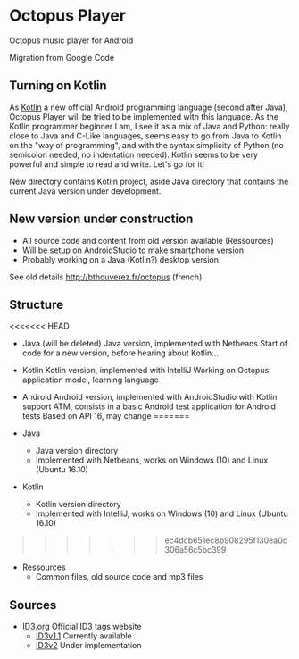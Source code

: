 # Octopus Player
Octopus music player for Android

Migration from Google Code


## Turning on Kotlin
As [Kotlin]( https://kotlinlang.org/ ) a new official Android programming language (second after Java), Octopus Player will be tried to be implemented with this language.
As the Kotlin programmer beginner I am, I see it as a mix of Java and Python: 
really close to Java and C-Like languages, seems easy to go from Java to Kotlin on the "way of programming", and with the syntax simplicity of Python (no semicolon needed, no indentation needed).
Kotlin seems to be very powerful and simple to read and write. Let's go for it!

New directory contains Kotlin project, aside Java directory that contains the current Java version under development.



## New version under construction
* All source code and content from old version available (Ressources)
* Will be setup on AndroidStudio to make smartphone version
* Probably working on a Java (Kotlin?) desktop version

See old details http://bthouverez.fr/octopus (french)

## Structure

<<<<<<< HEAD
* Java (will be deleted)
  Java version, implemented with Netbeans
  Start of code for a new version, before hearing about Kotlin...
  
* Kotlin
  Kotlin version, implemented with IntelliJ
  Working on Octopus application model, learning language
  
* Android
  Android version, implemented with AndroidStudio with Kotlin support
  ATM, consists in a basic Android test application for Android tests
  Based on API 16, may change
=======
* Java
  * Java version directory
  * Implemented with Netbeans, works on Windows (10) and Linux (Ubuntu 16.10)
  
* Kotlin
  * Kotlin version directory
  * Implemented with IntelliJ, works on Windows (10) and Linux (Ubuntu 16.10)
>>>>>>> ec4dcb651ec8b908295f130ea0c306a56c5bc399
  
* Ressources
  * Common files, old source code and mp3 files

## Sources
* [ID3.org]( http://id3.org/ ) Official ID3 tags website
  * [ID3v1.1]( http://id3.org/ID3v1 ) Currently available
  * [ID3v2]( http://id3.org/ID3v2Easy ) Under implementation 
